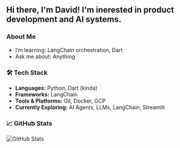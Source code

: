 ## Hi there, I'm David!  I'm inerested in product development and AI systems.

### About Me

- I’m learning: LangChain orchestration, Dart
- Ask me about: Anything

### 🛠️ Tech Stack

- **Languages:** Python, Dart (kinda)
- **Frameworks:** LangChain  
- **Tools & Platforms:** Git, Docker, GCP
- **Currently Exploring:** AI Agents, LLMs, LangChain, Streamlit

### 📈 GitHub Stats

![GitHub Stats](https://github-readme-stats.vercel.app/api?username=your-username&show_icons=true&theme=default)
